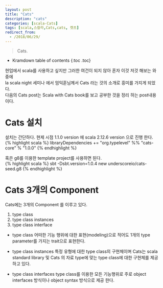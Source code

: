 ```yaml
---
layout: post
title: "Cats"
description: "cats"
categories: [scala-Cats]
tags: [scala,스칼라,Cats,cats, 켓츠]
redirect_from:
  - /2018/06/29/
---
```


> Cats.
>


* Kramdown table of contents
{:toc .toc}

현업에서 scala를 사용하고 싶지만 그러한 여건이 되지 않아 혼자 이것 저것 해보는 와중에  
la scala night 세미나 에서 엄익훈님께서 Cats 라는 것의 소개로 흥미를 가지게 되었다.  
다음의 Cats post는 Scala with Cats book를 보고 공부한 것을 정리 하는 post내용 이다.  

# Cats 설치
설치는 간단하다. 현제 시점 1.1.0 version 에 scala 2.12.6 version 으로 진행 한다.  
{% highlight scala %}
libraryDependencies += "org.typelevel" %% "cats-core" % "1.0.0"
{% endhighlight %}

혹은 g8를 이용한 template project를 사용하면 된다.  
{% highlight scala %}
sbt -Dsbt.version=1.0.4 new underscoreio/cats-seed.g8
{% endhighlight %}

# Cats 3개의 Component
Cats에는 3개의 Component 를 이루고 있다.  
1. type class 
2. type class instances
3. type class interface

- type class
어떠한 기능 행위에 대한 표현(modeling)으로 적어도 1개의 type parameter를 가지는 trait으로 표현한다.

- type class instances
특정 유형에 대한 type class의 구현체이며 Cats는 scala standard library 및 Cats 의 자료 type에 맞는 type class에 대한 구현체를 제공하고 있다.  

- type class interfaces
type class를 이용한 모든 기능행위로 주로 object interfaces 방식이나 object syntax 방식으로 제공 한다.  


[^1]: This is a footnote.

[kramdown]: https://kramdown.gettalong.org/
[Simple Texture]: https://github.com/yizeng/jekyll-theme-simple-texture
